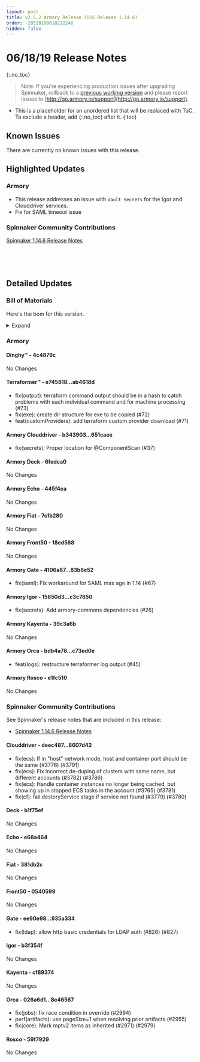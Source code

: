 ```yaml
---
layout: post
title: v2.5.2 Armory Release (OSS Release 1.14.6)
order: -20520190618212248
hidden: false
---
```


# 06/18/19 Release Notes
{:.no_toc}

> Note: If you're experiencing production issues after upgrading Spinnaker, rollback to a [previous working version](http://docs.armory.io/admin-guides/troubleshooting/#i-upgraded-spinnaker-and-it-is-no-longer-responding-how-do-i-rollback) and please report issues to [http://go.armory.io/support](http://go.armory.io/support).

* This is a placeholder for an unordered list that will be replaced with ToC. To exclude a header, add {:.no_toc} after it.
{:toc}


## Known Issues
There are currently no known issues with this release.

## Highlighted Updates
### Armory

* This release addresses an issue with `Vault Secrets` for the Igor and Clouddriver services.
* Fix for SAML timeout issue

###  Spinnaker Community Contributions
[Spinnaker 1.14.6 Release Notes](https://www.spinnaker.io/community/releases/versions/1-14-6-changelog)

<br><br><br>
## Detailed Updates

### Bill of Materials
Here's the bom for this version.
<details><summary>Expand</summary>
<pre class="highlight">
<code>version: 2.5.2-rc198
timestamp: "2019-06-18 19:05:34"
services:
  clouddriver:
    version: 4.6.1-651caee-8607d42-rc117
  deck:
    version: 2.0.0-6fedca0-b1f75ef-rc13
  dinghy:
    version: 0.0.3-4c4879c-rc7
  echo:
    version: 2.5.0-445f4ca-e68a464-rc115
  fiat:
    version: 1.5.0-7c1b280-381db2c-rc104
  front50:
    version: 0.17.0-18ed588-0540599-edge5
  gate:
    version: 1.8.2-83b6e52-935a334-rc106
  igor:
    version: 1.3.0-c3c7850-b3f354f-rc106
  kayenta:
    version: 0.8.1-39c3a6b-cf89374-edge5
  monitoring-daemon:
    version: 0.13.0-bf01bf2-rc1
  monitoring-third-party:
    version: 0.13.0-bf01bf2-rc1
  orca:
    version: 2.7.4-c73ed0e-8c46567-rc115
  rosco:
    version: 0.12.0-e1fc510-59f7929-edge5
  terraformer:
    version: 0.0.1-ab4618d-rc17
dependencies:
  redis:
    version: 2:2.8.4-2
artifactSources:
  dockerRegistry: docker.io/armory</code>
</pre>
</details>



### Armory
#### Dinghy&trade; - 4c4879c
No Changes

#### Terraformer&trade; - e745818...ab4618d
 - fix(output): terraform command output should be in a hash to catch problems with each individual command and for machine processing (#73)
 - fix(exe): create dir structure for exe to be copied (#72)
 - feat(customProviders): add terraform custom provider download (#71)

#### Armory Clouddriver  - b343903...651caee
 - fix(secrets): Proper location for @ComponentScan (#37)

#### Armory Deck  - 6fedca0
No Changes

#### Armory Echo  - 445f4ca
No Changes

#### Armory Fiat  - 7c1b280
No Changes

#### Armory Front50  - 18ed588
No Changes

#### Armory Gate  - 4106a87...83b6e52
 - fix(saml): Fix workaround for SAML max age in 1.14 (#67)

#### Armory Igor  - 15850d3...c3c7850
 - fix(secrets): Add armory-commons dependencies (#26)

#### Armory Kayenta  - 39c3a6b
No Changes

#### Armory Orca  - bdb4a78...c73ed0e
 - feat(logs): restructure terraformer log output (#45)

#### Armory Rosco  - e1fc510
No Changes



###  Spinnaker Community Contributions

See Spinnaker's release notes that are included in this release:  
* [Spinnaker 1.14.6 Release Notes](https://www.spinnaker.io/community/releases/versions/1-14-6-changelog)

#### Clouddriver  - deec487...8607d42
 - fix(ecs): If in "host" network mode, host and container port should be the same (#3776) (#3791)
 - fix(ecs): Fix incorrect de-duping of clusters with same name, but different accounts (#3782) (#3786)
 - fix(ecs): Handle container instances no longer being cached, but showing up in stopped ECS tasks in the account (#3765) (#3781)
 - fix(cf): fail destoryService stage if service not found (#3779) (#3780)

#### Deck  - b1f75ef
No Changes

#### Echo  - e68a464
No Changes

#### Fiat  - 381db2c
No Changes

#### Front50  - 0540599
No Changes

#### Gate  - ee90e98...935a334
 - fix(ldap): allow http basic credentials for LDAP auth (#826) (#827)

#### Igor  - b3f354f
No Changes

#### Kayenta  - cf89374
No Changes

#### Orca  - 026a6d1...8c46567
 - fix(jobs): fix race condition in override (#2994)
 - perf(artifacts): use pageSize=1 when resolving prior artifacts (#2955)
 - fix(core): Mark mptv2 items as inherited (#2971) (#2979)

#### Rosco  - 59f7929
No Changes
